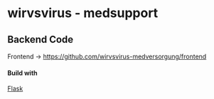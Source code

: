 # wirvsvirus - medsupport
## Backend Code

Frontend -> https://github.com/wirvsvirus-medversorgung/frontend

#### Build with

[Flask](https://palletsprojects.com/p/flask/)
